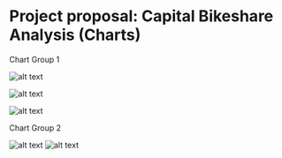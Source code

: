# Project proposal: Capital Bikeshare Analysis (Charts)
Chart Group 1

![alt text](https://github.com/xzhou6/test/blob/master/10%20most%20popular%20routes.png?raw=true)

![alt text](https://github.com/xzhou6/test/blob/master/10%20most%20popular%20routes%20for%20regular%20members.png?raw=true) 

![alt text](https://github.com/xzhou6/test/blob/master/10%20most%20popular%20routes%20for%20casual%20users.png?raw=true)

Chart Group 2

![alt text](https://github.com/xzhou6/test/blob/master/bike%20use%20by%20hour%20for%20regular%20members.png?raw=true)
![alt text](https://github.com/xzhou6/test/blob/master/bike%20use%20by%20hour%20for%20casual%20users.png?raw=true)
